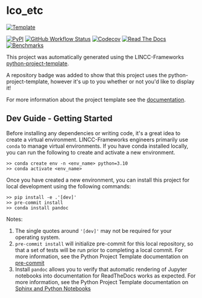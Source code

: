 # lco_etc

[![Template](https://img.shields.io/badge/Template-LINCC%20Frameworks%20Python%20Project%20Template-brightgreen)](https://lincc-ppt.readthedocs.io/en/latest/)

[![PyPI](https://img.shields.io/pypi/v/lco_etc?color=blue&logo=pypi&logoColor=white)](https://pypi.org/project/lco_etc/)
[![GitHub Workflow Status](https://img.shields.io/github/actions/workflow/status/bradengarretson/lco_etc/smoke-test.yml)](https://github.com/bradengarretson/lco_etc/actions/workflows/smoke-test.yml)
[![Codecov](https://codecov.io/gh/bradengarretson/lco_etc/branch/main/graph/badge.svg)](https://codecov.io/gh/bradengarretson/lco_etc)
[![Read The Docs](https://img.shields.io/readthedocs/lco-etc)](https://lco-etc.readthedocs.io/)
[![Benchmarks](https://img.shields.io/github/actions/workflow/status/bradengarretson/lco_etc/asv-main.yml?label=benchmarks)](https://bradengarretson.github.io/lco_etc/)

This project was automatically generated using the LINCC-Frameworks 
[python-project-template](https://github.com/lincc-frameworks/python-project-template).

A repository badge was added to show that this project uses the python-project-template, however it's up to
you whether or not you'd like to display it!

For more information about the project template see the 
[documentation](https://lincc-ppt.readthedocs.io/en/latest/).

## Dev Guide - Getting Started

Before installing any dependencies or writing code, it's a great idea to create a
virtual environment. LINCC-Frameworks engineers primarily use `conda` to manage virtual
environments. If you have conda installed locally, you can run the following to
create and activate a new environment.

```
>> conda create env -n <env_name> python=3.10
>> conda activate <env_name>
```

Once you have created a new environment, you can install this project for local
development using the following commands:

```
>> pip install -e .'[dev]'
>> pre-commit install
>> conda install pandoc
```

Notes:
1. The single quotes around `'[dev]'` may not be required for your operating system.
2. `pre-commit install` will initialize pre-commit for this local repository, so
   that a set of tests will be run prior to completing a local commit. For more
   information, see the Python Project Template documentation on 
   [pre-commit](https://lincc-ppt.readthedocs.io/en/latest/practices/precommit.html)
3. Install `pandoc` allows you to verify that automatic rendering of Jupyter notebooks
   into documentation for ReadTheDocs works as expected. For more information, see
   the Python Project Template documentation on
   [Sphinx and Python Notebooks](https://lincc-ppt.readthedocs.io/en/latest/practices/sphinx.html#python-notebooks)
